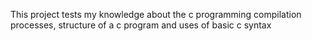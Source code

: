 This project tests my knowledge about the c programming compilation processes, structure of a c program and uses of basic c syntax
